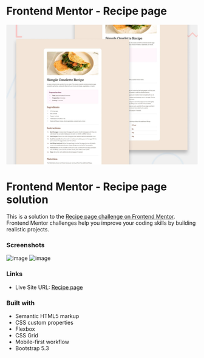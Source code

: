 # Frontend Mentor - Recipe page

![Design preview for the Recipe page coding challenge](./design/desktop-preview.jpg)

# Frontend Mentor - Recipe page solution

This is a solution to the [Recipe page challenge on Frontend Mentor](https://www.frontendmentor.io/challenges/recipe-page-KiTsR8QQKm). Frontend Mentor challenges help you improve your coding skills by building realistic projects. 

### Screenshots

![image](https://github.com/NataliaPiorkowska/FrontendMentor/assets/77283697/e27210f9-924a-4cbf-816f-c0ffaba449a1)
![image](https://github.com/NataliaPiorkowska/FrontendMentor/assets/77283697/72c066d4-7f16-41c9-99be-d1d56780beeb)

### Links

- Live Site URL: [Recipe page](https://recipe-page-beryl.vercel.app/)

### Built with

- Semantic HTML5 markup
- CSS custom properties
- Flexbox
- CSS Grid
- Mobile-first workflow
- Bootstrap 5.3

